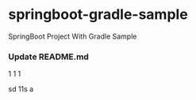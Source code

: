 # springboot-gradle-sample
SpringBoot Project With Gradle Sample

### Update README.md

1
1
1

sd
11s
a
